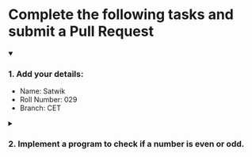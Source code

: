 # Complete the following tasks and submit a Pull Request
<details open>
<summary><h3>1. Add your details: </h3></summary>
<ul>
  <li> Name: Satwik </li>
  <li> Roll Number: 029 </li>
  <li> Branch: CET </li>
</ul>
</details>
<details>
<summary><h3> 2. Implement a program to check if a number is even or odd. </h3></summary>
<ul>
  <li> Create a new file in the repository and add your code. </li>
  <li> Use any programming language of your choice. </li>
</ul>
</details>
